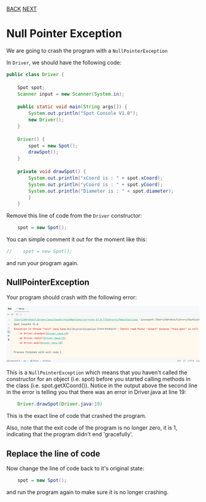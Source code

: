 [BACK](/topics/topic07/lab07/02.html) [NEXT](/topics/topic07/lab07/04.html)

# Null Pointer Exception

We are going to crash the program with a `NullPointerException`

In `Driver`, we should have the following code:

~~~java
public class Driver {  
  
    Spot spot;  
    Scanner input = new Scanner(System.in);  
  
    public static void main(String args[]) {  
        System.out.println("Spot Console V1.0");  
        new Driver();  
    } 
     
    Driver() {  
        spot = new Spot();  
        drawSpot();  
    }  
    
    private void drawSpot() {  
        System.out.println("xCoord is : " + spot.xCoord);  
        System.out.println("yCoord is : " + spot.yCoord);  
        System.out.println("Diameter is : " + spot.diameter);  
	    }
    }
~~~

Remove this line of code from the `Driver` constructor:

~~~java
    spot = new Spot();
~~~

You can simple comment it out for the moment like this:

~~~java
//    spot = new Spot();
~~~

and run your program again.


## NullPointerException

Your program should crash with the following error:

![](./img/14.png)

This is a `NullPointerException` which means that you haven't called the constructor for an object (i.e. spot) before you started calling methods in the class (i.e. spot.getXCoord()).  Notice in the output above the second line in the error is telling you that there was an error in Driver.java at line 19:

~~~java
	Driver.drawSpot(Driver.java:19)
~~~

This is the exact line of code that crashed the program.  

Also, note that the exit code of the program is no longer zero, it is 1, indicating that the program didn't end 'gracefully'.

## Replace the line of code

Now change the line of code back to it's original state:

~~~java
    spot = new Spot();
~~~

and run the program again to make sure it is no longer crashing.

